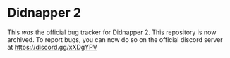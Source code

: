 # Didnapper 2

This *was* the official bug tracker for Didnapper 2. This repository is now archived.
To report bugs, you can now do so on the official discord server at https://discord.gg/xXDgYPV
